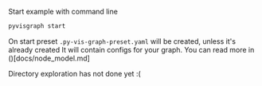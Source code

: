 Start example with command line 

```python 
pyvisgraph start
```
On start preset `.py-vis-graph-preset.yaml` will be created, unless it's already created
It will contain configs for your graph. You can read more in ()[docs/node_model.md]




Directory exploration has not done yet :(